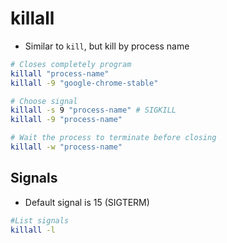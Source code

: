 # killall

- Similar to `kill`, but kill by process name

```bash
# Closes completely program
killall "process-name"
killall -9 "google-chrome-stable"

# Choose signal
killall -s 9 "process-name" # SIGKILL
killall -9 "process-name"

# Wait the process to terminate before closing
killall -w "process-name"
```

## Signals

- Default signal is 15 (SIGTERM)

```sh
#List signals
killall -l
```
